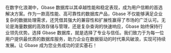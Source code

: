 在数字化浪潮中，Gbase 数据库以其卓越性能和稳定表现，成为用户信赖的首选解决方案。作为一款高性能、高可靠性的数据库产品，Gbase 不仅能够满足企业复杂的数据处理需求，还凭借其强大的兼容性和扩展性赢得了市场的广泛认可。无论是海量数据的高效存储与管理，还是复杂查询的快速响应，Gbase 始终保持行业领先优势。选择 Gbase 数据库，就是选择了专业与信任。我们致力于为每一位用户提供最优质的数据库服务，助力企业在数据驱动的时代乘风破浪，实现可持续发展。让 Gbase 成为您业务成功的坚实基石！